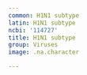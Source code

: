 ```yaml
---
common: H1N1 subtype
latin: H1N1 subtype
ncbi: '114727'
title: H1N1 subtype
group: Viruses
image: .na.character

---
```

